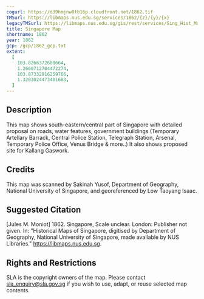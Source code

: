 ```yaml
---
cogurl: https://d39hmjnw8fb16p.cloudfront.net/1862.tif
TMSurl: https://libmaps.nus.edu.sg/services/1862/{z}/{y}/{x}
legacyTMSurl: https://libmaps.nus.edu.sg/gis/rest/services/Sing_Hist_Maps/1862/MapServer/tile/{z}/{y}/{x}
title: Singapore Map
shortname: 1862
year: 1862
gcp: /gcp/1862_gcp.txt
extent:
  [
    103.8266372680664,
    1.2660712704472274,
    103.87332916259766,
    1.3203024473401683,
  ]
---
```


## Description

This map shows south-eastern/central part of Singapore with detailed proposal on roads, water features, government buildings (Temporary Artellary Barrack, Central Police Station, Telegraph Station, Arsenal, Temporary Police Office, Venus Bridge & more..) It also shows proposed site for Kallang Gaswork.

## Credits

This map was scanned by Sakinah Yusof, Department of Geography, National University of Singapore, and georeferenced by Low Taoyang Isaac.

## Suggested Citation

[Jules M. Moniot] 1862. Singapore, Scale unclear. London: Publisher not given. In: "Historical Maps of Singapore, digitised by Department of Geography, National University of Singapore, made available by NUS Libraries." https://libmaps.nus.edu.sg.

## Rights and Restrictions

SLA is the copyright owners of the map. Please contact sla_enquiry@sla.gov.sg if you wish to use, adapt, or reuse selected map contents.
